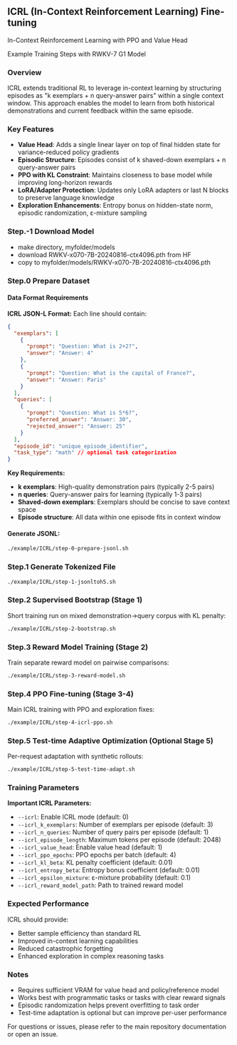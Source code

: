 ## ICRL (In-Context Reinforcement Learning) Fine-tuning

In-Context Reinforcement Learning with PPO and Value Head

Example Training Steps with RWKV-7 G1 Model

### Overview

ICRL extends traditional RL to leverage in-context learning by structuring episodes as "k exemplars + n query-answer pairs" within a single context window. This approach enables the model to learn from both historical demonstrations and current feedback within the same episode.

### Key Features

- **Value Head**: Adds a single linear layer on top of final hidden state for variance-reduced policy gradients
- **Episodic Structure**: Episodes consist of k shaved-down exemplars + n query-answer pairs
- **PPO with KL Constraint**: Maintains closeness to base model while improving long-horizon rewards
- **LoRA/Adapter Protection**: Updates only LoRA adapters or last N blocks to preserve language knowledge
- **Exploration Enhancements**: Entropy bonus on hidden-state norm, episodic randomization, ε-mixture sampling

### Step.-1 Download Model
  - make directory, myfolder/models
  - download RWKV-x070-7B-20240816-ctx4096.pth from HF
  - copy to myfolder/models/RWKV-x070-7B-20240816-ctx4096.pth

### Step.0 Prepare Dataset

#### Data Format Requirements

**ICRL JSON-L Format:**
Each line should contain:
```json
{
  "exemplars": [
    {
      "prompt": "Question: What is 2+2?",
      "answer": "Answer: 4"
    },
    {
      "prompt": "Question: What is the capital of France?", 
      "answer": "Answer: Paris"
    }
  ],
  "queries": [
    {
      "prompt": "Question: What is 5*6?",
      "preferred_answer": "Answer: 30",
      "rejected_answer": "Answer: 25"
    }
  ],
  "episode_id": "unique_episode_identifier",
  "task_type": "math" // optional task categorization
}
```

**Key Requirements:**
- **k exemplars**: High-quality demonstration pairs (typically 2-5 pairs)
- **n queries**: Query-answer pairs for learning (typically 1-3 pairs)
- **Shaved-down exemplars**: Exemplars should be concise to save context space
- **Episode structure**: All data within one episode fits in context window

#### Generate JSONL:
```bash
./example/ICRL/step-0-prepare-jsonl.sh
```

### Step.1 Generate Tokenized File
```bash
./example/ICRL/step-1-jsonltoh5.sh
```

### Step.2 Supervised Bootstrap (Stage 1)
Short training run on mixed demonstration→query corpus with KL penalty:
```bash
./example/ICRL/step-2-bootstrap.sh
```

### Step.3 Reward Model Training (Stage 2)
Train separate reward model on pairwise comparisons:
```bash
./example/ICRL/step-3-reward-model.sh
```

### Step.4 PPO Fine-tuning (Stage 3-4)
Main ICRL training with PPO and exploration fixes:
```bash
./example/ICRL/step-4-icrl-ppo.sh
```

### Step.5 Test-time Adaptive Optimization (Optional Stage 5)
Per-request adaptation with synthetic rollouts:
```bash
./example/ICRL/step-5-test-time-adapt.sh
```

### Training Parameters

**Important ICRL Parameters:**
- `--icrl`: Enable ICRL mode (default: 0)
- `--icrl_k_exemplars`: Number of exemplars per episode (default: 3)
- `--icrl_n_queries`: Number of query pairs per episode (default: 1)
- `--icrl_episode_length`: Maximum tokens per episode (default: 2048)
- `--icrl_value_head`: Enable value head (default: 1)
- `--icrl_ppo_epochs`: PPO epochs per batch (default: 4)
- `--icrl_kl_beta`: KL penalty coefficient (default: 0.01)
- `--icrl_entropy_beta`: Entropy bonus coefficient (default: 0.01)
- `--icrl_epsilon_mixture`: ε-mixture probability (default: 0.1)
- `--icrl_reward_model_path`: Path to trained reward model

### Expected Performance

ICRL should provide:
- Better sample efficiency than standard RL
- Improved in-context learning capabilities
- Reduced catastrophic forgetting
- Enhanced exploration in complex reasoning tasks

### Notes

- Requires sufficient VRAM for value head and policy/reference model
- Works best with programmatic tasks or tasks with clear reward signals
- Episodic randomization helps prevent overfitting to task order
- Test-time adaptation is optional but can improve per-user performance

For questions or issues, please refer to the main repository documentation or open an issue. 